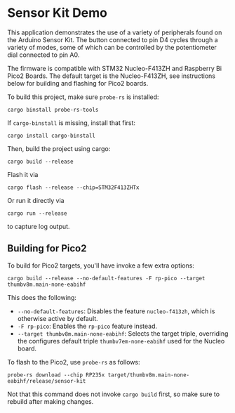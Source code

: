 # Sensor Kit Demo

This application demonstrates the use of a variety of peripherals found on the Arduino Sensor Kit.
The button connected to pin D4 cycles through a variety of modes, some of which can be controlled by
the potentiometer dial connected to pin A0.

The firmware is compatible with STM32 Nucleo-F413ZH and Raspberry Bi Pico2 Boards. The default
target is the Nucleo-F413ZH, see instructions below for building and flashing for Pico2 boards.

To build this project, make sure `probe-rs` is installed:
```
cargo binstall probe-rs-tools
```

If `cargo-binstall` is missing, install that first:
```
cargo install cargo-binstall
```

Then, build the project using cargo:
```
cargo build --release
```

Flash it via
```
cargo flash --release --chip=STM32F413ZHTx
```

Or run it directly via
```
cargo run --release
```
to capture log output.

## Building for Pico2

To build for Pico2 targets, you'll have invoke a few extra options:
```
cargo build --release --no-default-features -F rp-pico --target thumbv8m.main-none-eabihf
```

This does the following:
- `--no-default-features`: Disables the feature `nucleo-f413zh`, which is otherwise active by
  default.
- `-F rp-pico`: Enables the `rp-pico` feature instead.
- `--target thumbv8m.main-none-eabihf`: Selects the target triple, overriding the configures default
  triple `thumbv7em-none-eabihf` used for the Nucleo board.

To flash to the Pico2, use `probe-rs` as follows:
```
probe-rs download --chip RP235x target/thumbv8m.main-none-eabihf/release/sensor-kit
```

Not that this command does not invoke `cargo build` first, so make sure to rebuild after making
changes.
